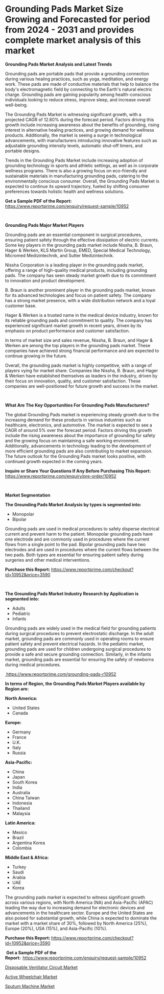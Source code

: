 <p><h1>Grounding Pads Market Size Growing and Forecasted for period from 2024 - 2031 and provides complete market analysis of this market</h1></p><p><strong>Grounding Pads Market Analysis and Latest Trends</strong></p>
<p><p>Grounding pads are portable pads that provide a grounding connection during various healing practices, such as yoga, meditation, and energy work. These pads are made of conductive materials that help to balance the body's electromagnetic field by connecting to the Earth's natural electric charge. Grounding pads are gaining popularity among health-conscious individuals looking to reduce stress, improve sleep, and increase overall well-being.</p><p>The Grounding Pads Market is witnessing significant growth, with a projected CAGR of 12.60% during the forecast period. Factors driving this growth include increasing awareness about the benefits of grounding, rising interest in alternative healing practices, and growing demand for wellness products. Additionally, the market is seeing a surge in technological advancements, with manufacturers introducing innovative features such as adjustable grounding intensity levels, automatic shut-off timers, and portable designs.</p><p>Trends in the Grounding Pads Market include increasing adoption of grounding technology in sports and athletic settings, as well as in corporate wellness programs. There is also a growing focus on eco-friendly and sustainable materials in manufacturing grounding pads, catering to the environmentally conscious consumer. Overall, the Grounding Pads Market is expected to continue its upward trajectory, fueled by shifting consumer preferences towards holistic health and wellness solutions.</p></p>
<p><strong>Get a Sample PDF of the Report:&nbsp;</strong> <a href="https://www.reportprime.com/enquiry/request-sample/10952">https://www.reportprime.com/enquiry/request-sample/10952</a></p>
<p>&nbsp;</p>
<p><strong>Grounding Pads Major Market Players</strong></p>
<p><p>Grounding pads are an essential component in surgical procedures, ensuring patient safety through the effective dissipation of electric currents. Some key players in the grounding pads market include Nissha, B. Braun, Hager & Werken, KLS Martin Group, EMED, Special Medical Technology, Micromed Medizintechnik, and Sutter Medizintechnik.</p><p>Nissha Corporation is a leading player in the grounding pads market, offering a range of high-quality medical products, including grounding pads. The company has seen steady market growth due to its commitment to innovation and product development.</p><p>B. Braun is another prominent player in the grounding pads market, known for its advanced technologies and focus on patient safety. The company has a strong market presence, with a wide distribution network and a loyal customer base.</p><p>Hager & Werken is a trusted name in the medical device industry, known for its reliable grounding pads and commitment to quality. The company has experienced significant market growth in recent years, driven by its emphasis on product performance and customer satisfaction.</p><p>In terms of market size and sales revenue, Nissha, B. Braun, and Hager & Werken are among the top players in the grounding pads market. These companies have achieved strong financial performance and are expected to continue growing in the future.</p><p>Overall, the grounding pads market is highly competitive, with a range of players vying for market share. Companies like Nissha, B. Braun, and Hager & Werken have established themselves as leaders in the industry, driven by their focus on innovation, quality, and customer satisfaction. These companies are well-positioned for future growth and success in the market.</p></p>
<p>&nbsp;</p>
<p><strong>What Are The Key Opportunities For Grounding Pads Manufacturers?</strong></p>
<p><p>The global Grounding Pads market is experiencing steady growth due to the increasing demand for these products in various industries such as healthcare, electronics, and automotive. The market is expected to see a CAGR of around 5% over the forecast period. Factors driving this growth include the rising awareness about the importance of grounding for safety and the growing focus on maintaining a safe working environment. Additionally, advancements in technology leading to the development of more efficient grounding pads are also contributing to market expansion. The future outlook for the Grounding Pads market looks positive, with continued growth expected in the coming years.</p></p>
<p><strong>Inquire or Share Your Questions If Any Before Purchasing This Report:</strong> <a href="https://www.reportprime.com/enquiry/pre-order/10952">https://www.reportprime.com/enquiry/pre-order/10952</a></p>
<p>&nbsp;</p>
<p><strong>Market Segmentation</strong></p>
<p><strong>The Grounding Pads Market Analysis by types is segmented into:</strong></p>
<p><ul><li>Monopolar</li><li>Bipolar</li></ul></p>
<p><p>Grounding pads are used in medical procedures to safely disperse electrical current and prevent harm to the patient. Monopolar grounding pads have one electrode and are commonly used in procedures where the current flows from a single point to the pad. Bipolar grounding pads have two electrodes and are used in procedures where the current flows between the two pads. Both types are essential for ensuring patient safety during surgeries and other medical interventions.</p></p>
<p><strong>Purchase this Report:&nbsp;</strong><a href="https://www.reportprime.com/checkout?id=10952&price=3590">https://www.reportprime.com/checkout?id=10952&price=3590</a></p>
<p>&nbsp;</p>
<p><strong>The Grounding Pads Market Industry Research by Application is segmented into:</strong></p>
<p><ul><li>Adults</li><li>Pediatric</li><li>Infants</li></ul></p>
<p><p>Grounding pads are widely used in the medical field for grounding patients during surgical procedures to prevent electrostatic discharge. In the adult market, grounding pads are commonly used in operating rooms to ensure patient safety and prevent electrical hazards. In the pediatric market, grounding pads are used for children undergoing surgical procedures to provide a safe and secure grounding connection. Similarly, in the infants market, grounding pads are essential for ensuring the safety of newborns during medical procedures.</p></p>
<p><a href="https://www.reportprime.com/grounding-pads-r10952">&nbsp;https://www.reportprime.com/grounding-pads-r10952</a></p>
<p><strong>In terms of Region, the Grounding Pads Market Players available by Region are:</strong></p>
<p>
    <p> <strong> North America: </strong>
        <ul>
            <li>United States</li>
            <li>Canada</li>
        </ul>
        </p> 
    <p> <strong> Europe: </strong>
        <ul>
            <li>Germany</li>
            <li>France</li>
            <li>U.K.</li>
            <li>Italy</li>
            <li>Russia</li>
        </ul>
        </p> 
    <p> <strong> Asia-Pacific: </strong>
        <ul>
            <li>China</li>
            <li>Japan</li>
            <li>South Korea</li>
            <li>India</li>
            <li>Australia</li>
            <li>China Taiwan</li>
            <li>Indonesia</li>
            <li>Thailand</li>
            <li>Malaysia</li>
        </ul>
        </p> 
    <p> <strong> Latin America: </strong>
        <ul>
            <li>Mexico</li>
            <li>Brazil</li>
            <li>Argentina Korea</li>
            <li>Colombia</li>
        </ul>
        </p> 
    <p> <strong> Middle East & Africa: </strong>
        <ul>
            <li>Turkey</li>
            <li>Saudi</li>
            <li>Arabia</li>
            <li>UAE</li>
            <li>Korea</li>
        </ul>
    </p>
    </p>
<p><p>The grounding pads market is expected to witness significant growth across various regions, with North America (NA) and Asia-Pacific (APAC) leading the way due to increasing demand for electronic devices and advancements in the healthcare sector. Europe and the United States are also poised for substantial growth, while China is expected to dominate the market with a market share of 30%, followed by North America (25%), Europe (20%), USA (15%), and Asia-Pacific (10%).</p></p>
<p><strong>Purchase this Report: </strong><a href="https://www.reportprime.com/checkout?id=10952&price=3590">https://www.reportprime.com/checkout?id=10952&price=3590</a></p>
<p>&nbsp;<strong>Get a Sample PDF of the Report:&nbsp;&nbsp;</strong><a href="https://www.reportprime.com/enquiry/request-sample/10952">https://www.reportprime.com/enquiry/request-sample/10952</a></p>
<p><strong></strong></p>
<p><p><a href="https://github.com/dimitrishawkinswaynenp91rgz/Market-Research-Report-List-3/blob/main/disposable-ventilator-circuit-market.md">Disposable Ventilator Circuit Market</a></p><p><a href="https://github.com/tamvrosiya/Market-Research-Report-List-5/blob/main/active-wheelchair-market.md">Active Wheelchair Market</a></p><p><a href="https://github.com/changoleonlaverguenzanoexiste/Market-Research-Report-List-4/blob/main/sputum-machine-market.md">Sputum Machine Market</a></p></p>